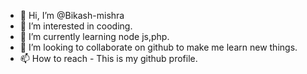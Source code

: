 - 👋 Hi, I’m @Bikash-mishra
- 👀 I’m interested in cooding.
- 🌱 I’m currently learning node js,php.
- 💞️ I’m looking to collaborate on github to make me learn new things.
- 📫 How to reach - This is my github profile.

<!---
Bikash-mishra/Bikash-mishra is a ✨ special ✨ repository because its `README.md` (this file) appears on your GitHub profile.
You can click the Preview link to take a look at your changes.
--->
